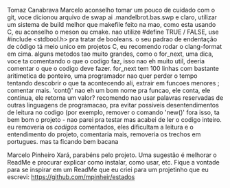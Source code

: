 Tomaz Canabrava
Marcelo aconselho tomar um pouco de cuidado com o git, voce dicionou arquivo de swap ai .mandelbrot.bas.swp
e claro, utilizar um sistema de build melhor que makefile feito na mao, como esta usando C, eu aconselho o meson ou cmake.
nao utilize #define TRUE / FALSE, use #include <stdbool.h> pra tratar de booleans.
o seu padrao de endentação de código tá meio unico em projetos C, eu recomendo rodar o clang-format em cima.
alguns metodos tao muito grandes, como o for_next, uma dica, voce ta comentando o que o codigo faz, isso nao eh muito util, deeria comentar o que o codigo deve fazer. for_next tem 100 linhas  com bastante aritimetica de ponteiro, uma programador nao quer perder o tempo tentando descobrir o que ta acontecendo ali, extrair em funcoes menores  ; comentar mais.
'cont()' nao eh um bom nome pra funcao, ele conta, ele continua, ele retorna um valor?
recomendo nao usar palavras reservadas de outras linguagens de programacao, pra evitar possiveis desentendimentos de leitura no codigo (por exemplo, remover o comando 'new()'
fora isso, ta bem bom o projeto - nao parei pra testar mas acabei de ler o codigo inteiro.
eu removeria os *codigos* comentados, eles dificultam a leitura e o entendimento do projeto, comentaria mais, removeria os trechos em portugues.
mas ta ficando bem bacana


Marcelo Pinheiro
Xará, parabéns pelo projeto. Uma sugestão é melhorar o ReadMe e procurar explicar como instalar, como usar, etc. Fique a vontade para se inspirar em um ReadMe que eu criei para um projetinho que eu escrevi: https://github.com/mpinheir/estados
